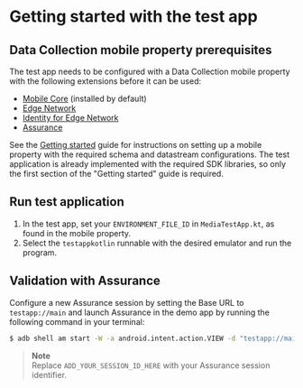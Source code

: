 # Getting started with the test app

## Data Collection mobile property prerequisites

The test app needs to be configured with a Data Collection mobile property with the following extensions before it can be used:

* [Mobile Core](https://github.com/adobe/aepsdk-core-android) (installed by default)
* [Edge Network](https://github.com/adobe/aepsdk-edge-android)
* [Identity for Edge Network](https://github.com/adobe/aepsdk-edgeidentity-android)
* [Assurance](https://github.com/adobe/aepsdk-assurance-android)

See the [Getting started](./getting-started.md) guide for instructions on setting up a mobile property with the required schema and datastream configurations. The test application is already implemented with the required SDK libraries, so only the first section of the "Getting started" guide is required.

## Run test application

1. In the test app, set your `ENVIRONMENT_FILE_ID` in `MediaTestApp.kt`, as found in the mobile property.
2. Select the `testappkotlin` runnable with the desired emulator and run the program.

## Validation with Assurance

Configure a new Assurance session by setting the Base URL to `testapp://main` and launch Assurance in the demo app by running the following command in your terminal:

```bash
$ adb shell am start -W -a android.intent.action.VIEW -d "testapp://main?adb_validation_sessionid=ADD_YOUR_SESSION_ID_HERE" com.adobe.edge.media.testappkotlin
```

> **Note**  
> Replace `ADD_YOUR_SESSION_ID_HERE` with your Assurance session identifier.
